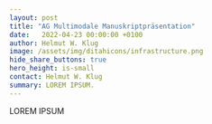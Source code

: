 ```yaml
---
layout: post
title: "AG Multimodale Manuskriptpräsentation"
date:   2022-04-23 00:00:00 +0100
author: Helmut W. Klug
image: /assets/img/ditahicons/infrastructure.png
hide_share_buttons: true
hero_height: is-small
contact: Helmut W. Klug
summary: LOREM IPSUM. 
---
```


LOREM IPSUM
